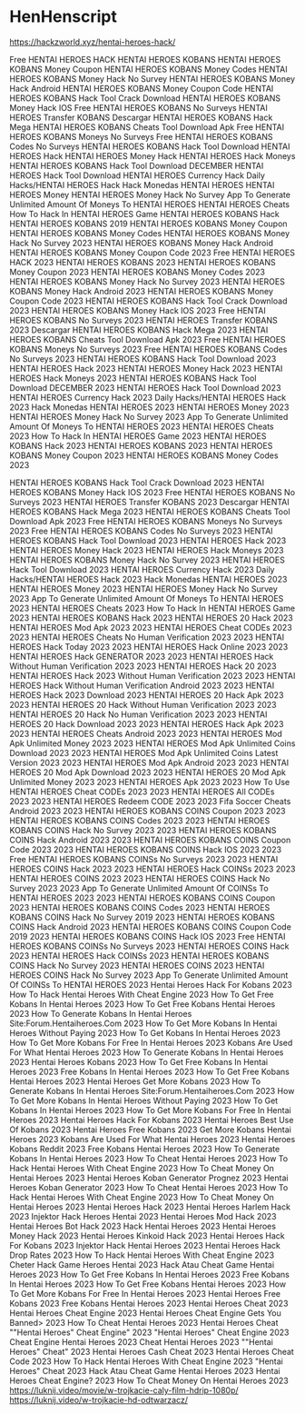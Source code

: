 # HenHenscript

https://hackzworld.xyz/hentai-heroes-hack/

Free HENTAI HEROES HACK
HENTAI HEROES KOBANS
HENTAI HEROES KOBANS Money Coupon
HENTAI HEROES KOBANS Money Codes
HENTAI HEROES KOBANS Money Hack No Survey
HENTAI HEROES KOBANS Money Hack Android
HENTAI HEROES KOBANS Money Coupon Code
HENTAI HEROES KOBANS Hack Tool Crack Download
HENTAI HEROES KOBANS Money Hack IOS
Free HENTAI HEROES KOBANS No Surveys
HENTAI HEROES Transfer KOBANS
Descargar HENTAI HEROES KOBANS Hack Mega
HENTAI HEROES KOBANS Cheats Tool Download Apk
Free HENTAI HEROES KOBANS Moneys No Surveys
Free HENTAI HEROES KOBANS Codes No Surveys
HENTAI HEROES KOBANS Hack Tool Download
HENTAI HEROES Hack
HENTAI HEROES Money Hack
HENTAI HEROES Hack Moneys
HENTAI HEROES KOBANS Hack Tool Download DECEMBER
HENTAI HEROES Hack Tool Download
HENTAI HEROES Currency Hack
Daily Hacks/HENTAI HEROES Hack
Hack Monedas HENTAI HEROES
HENTAI HEROES Money
HENTAI HEROES Money Hack No Survey
App To Generate Unlimited Amount Of Moneys To HENTAI HEROES
HENTAI HEROES Cheats
How To Hack In HENTAI HEROES Game
HENTAI HEROES KOBANS Hack
HENTAI HEROES KOBANS 2019
HENTAI HEROES KOBANS Money Coupon
HENTAI HEROES KOBANS Money Codes
HENTAI HEROES KOBANS Money Hack No Survey 2023
HENTAI HEROES KOBANS Money Hack Android
HENTAI HEROES KOBANS Money Coupon Code 2023
Free HENTAI HEROES HACK 2023
HENTAI HEROES KOBANS 2023
HENTAI HEROES KOBANS Money Coupon 2023
HENTAI HEROES KOBANS Money Codes 2023
HENTAI HEROES KOBANS Money Hack No Survey 2023
HENTAI HEROES KOBANS Money Hack Android 2023
HENTAI HEROES KOBANS Money Coupon Code 2023
HENTAI HEROES KOBANS Hack Tool Crack Download 2023
HENTAI HEROES KOBANS Money Hack IOS 2023
Free HENTAI HEROES KOBANS No Surveys 2023
HENTAI HEROES Transfer KOBANS 2023
Descargar HENTAI HEROES KOBANS Hack Mega 2023
HENTAI HEROES KOBANS Cheats Tool Download Apk 2023
Free HENTAI HEROES KOBANS Moneys No Surveys 2023
Free HENTAI HEROES KOBANS Codes No Surveys 2023
HENTAI HEROES KOBANS Hack Tool Download 2023
HENTAI HEROES Hack 2023
HENTAI HEROES Money Hack 2023
HENTAI HEROES Hack Moneys 2023
HENTAI HEROES KOBANS Hack Tool Download DECEMBER 2023
HENTAI HEROES Hack Tool Download 2023
HENTAI HEROES Currency Hack 2023
Daily Hacks/HENTAI HEROES Hack 2023
Hack Monedas HENTAI HEROES 2023
HENTAI HEROES Money 2023
HENTAI HEROES Money Hack No Survey 2023
App To Generate Unlimited Amount Of Moneys To HENTAI HEROES 2023
HENTAI HEROES Cheats 2023
How To Hack In HENTAI HEROES Game 2023
HENTAI HEROES KOBANS Hack 2023
HENTAI HEROES KOBANS  2023
HENTAI HEROES KOBANS Money Coupon 2023
HENTAI HEROES KOBANS Money Codes 2023


HENTAI HEROES KOBANS Hack Tool Crack Download 2023
HENTAI HEROES KOBANS Money Hack IOS 2023
Free HENTAI HEROES KOBANS No Surveys 2023
HENTAI HEROES Transfer KOBANS 2023
Descargar HENTAI HEROES KOBANS Hack Mega 2023
HENTAI HEROES KOBANS Cheats Tool Download Apk 2023
Free HENTAI HEROES KOBANS Moneys No Surveys 2023
Free HENTAI HEROES KOBANS Codes No Surveys 2023
HENTAI HEROES KOBANS Hack Tool Download 2023
HENTAI HEROES Hack 2023
HENTAI HEROES Money Hack 2023
HENTAI HEROES Hack Moneys 2023
HENTAI HEROES KOBANS Money Hack No Survey 2023
HENTAI HEROES Hack Tool Download 2023
HENTAI HEROES Currency Hack 2023
Daily Hacks/HENTAI HEROES Hack 2023
Hack Monedas HENTAI HEROES 2023
HENTAI HEROES Money 2023
HENTAI HEROES Money Hack No Survey 2023
App To Generate Unlimited Amount Of Moneys To HENTAI HEROES 2023
HENTAI HEROES Cheats 2023
How To Hack In HENTAI HEROES Game 2023
HENTAI HEROES KOBANS Hack 2023
HENTAI HEROES 20 Hack 2023
HENTAI HEROES Mod Apk 2023 2023
HENTAI HEROES Cheat CODEs 2023 2023
HENTAI HEROES Cheats No Human Verification 2023 2023
HENTAI HEROES Hack Today 2023 2023
HENTAI HEROES Hack Online 2023 2023
HENTAI HEROES Hack GENERATOR 2023 2023
HENTAI HEROES Hack Without Human Verification 2023 2023
HENTAI HEROES Hack 20 2023
HENTAI HEROES Hack 2023 Without Human Verification 2023 2023
HENTAI HEROES Hack Without Human Verification Android 2023 2023
HENTAI HEROES Hack 2023 Download 2023
HENTAI HEROES 20 Hack Apk 2023 2023
HENTAI HEROES 20 Hack Without Human Verification 2023 2023
HENTAI HEROES 20 Hack No Human Verification 2023 2023
HENTAI HEROES 20 Hack Download 2023 2023
HENTAI HEROES Hack Apk 2023 2023
HENTAI HEROES Cheats Android 2023 2023
HENTAI HEROES Mod Apk Unlimited Money 2023 2023
HENTAI HEROES Mod Apk Unlimited Coins Download 2023 2023
HENTAI HEROES Mod Apk Unlimited Coins Latest Version 2023 2023
HENTAI HEROES Mod Apk Android 2023 2023
HENTAI HEROES 20 Mod Apk Download 2023 2023
HENTAI HEROES 20 Mod Apk Unlimited Money 2023 2023
HENTAI HEROES Apk 2023 2023
How To Use HENTAI HEROES Cheat CODEs 2023 2023
HENTAI HEROES All CODEs 2023 2023
HENTAI HEROES Redeem CODE 2023 2023
Fifa Soccer Cheats Android 2023 2023
HENTAI HEROES KOBANS COINS Coupon 2023 2023
HENTAI HEROES KOBANS COINS Codes 2023 2023
HENTAI HEROES KOBANS COINS Hack No Survey 2023 2023
HENTAI HEROES KOBANS COINS Hack Android 2023 2023
HENTAI HEROES KOBANS COINS Coupon Code 2023 2023
HENTAI HEROES KOBANS COINS Hack IOS 2023 2023
Free HENTAI HEROES KOBANS COINSs No Surveys 2023 2023
HENTAI HEROES COINS Hack 2023 2023
HENTAI HEROES Hack COINSs 2023 2023
HENTAI HEROES COINS 2023 2023
HENTAI HEROES COINS Hack No Survey 2023 2023
App To Generate Unlimited Amount Of COINSs To HENTAI HEROES 2023 2023
HENTAI HEROES KOBANS COINS Coupon 2023
HENTAI HEROES KOBANS COINS Codes 2023
HENTAI HEROES KOBANS COINS Hack No Survey 2019 2023
HENTAI HEROES KOBANS COINS Hack Android 2023
HENTAI HEROES KOBANS COINS Coupon Code 2019 2023
HENTAI HEROES KOBANS COINS Hack IOS 2023
Free HENTAI HEROES KOBANS COINSs No Surveys 2023
HENTAI HEROES COINS Hack 2023
HENTAI HEROES Hack COINSs 2023
HENTAI HEROES KOBANS COINS Hack No Survey 2023
HENTAI HEROES COINS 2023
HENTAI HEROES COINS Hack No Survey 2023
App To Generate Unlimited Amount Of COINSs To HENTAI HEROES 2023
Hentai Heroes Hack For Kobans 2023
How To Hack Hentai Heroes With Cheat Engine 2023
How To Get Free Kobans In Hentai Heroes 2023
How To Get Free Kobans Hentai Heroes 2023
How To Generate Kobans In Hentai Heroes Site:Forum.Hentaiheroes.Com 2023
How To Get More Kobans In Hentai Heroes Without Paying 2023
How To Get Kobans In Hentai Heroes 2023
How To Get More Kobans For Free In Hentai Heroes 2023
Kobans Are Used For What Hentai Heroes 2023
How To Generate Kobans In Hentai Heroes 2023
Hentai Heroes Kobans 2023
How To Get Free Kobans In Hentai Heroes 2023
Free Kobans In Hentai Heroes 2023
How To Get Free Kobans Hentai Heroes 2023
Hentai Heroes Get More Kobans 2023
How To Generate Kobans In Hentai Heroes Site:Forum.Hentaiheroes.Com 2023
How To Get More Kobans In Hentai Heroes Without Paying 2023
How To Get Kobans In Hentai Heroes 2023
How To Get More Kobans For Free In Hentai Heroes 2023
Hentai Heroes Hack For Kobans 2023
Hentai Heroes Best Use Of Kobans 2023
Hentai Heroes Free Kobans 2023
Get More Kobans Hentai Heroes 2023
Kobans Are Used For What Hentai Heroes 2023
Hentai Heroes Kobans Reddit 2023
Free Kobans Hentai Heroes 2023
How To Generate Kobans In Hentai Heroes 2023
How To Cheat Hentai Heroes 2023
How To Hack Hentai Heroes With Cheat Engine 2023
How To Cheat Money On Hentai Heroes 2023
Hentai Heroes Koban Generator Prognez 2023
Hentai Heroes Koban Generator 2023
How To Cheat Hentai Heroes 2023
How To Hack Hentai Heroes With Cheat Engine 2023
How To Cheat Money On Hentai Heroes 2023
Hentai Heroes Hack 2023
Hentai Heroes Harlem Hack 2023
Injektor Hack Heroes Hentai 2023
Hentai Heroes Mod Hack 2023
Hentai Heroes Bot Hack 2023
Hack Hentai Heroes 2023
Hentai Heroes Money Hack 2023
Hentai Heroes Kinkoid Hack 2023
Hentai Heroes Hack For Kobans 2023
Injektor Hack Hentai Heroes 2023
Hentai Heroes Hack Drop Rates 2023
How To Hack Hentai Heroes With Cheat Engine 2023
Cheter Hack Game Heroes Hentai 2023
Hack Atau Cheat Game Hentai Heroes 2023
How To Get Free Kobans In Hentai Heroes 2023
Free Kobans In Hentai Heroes 2023
How To Get Free Kobans Hentai Heroes 2023
How To Get More Kobans For Free In Hentai Heroes 2023
Hentai Heroes Free Kobans 2023
Free Kobans Hentai Heroes 2023
Hentai Heroes Cheat 2023
Hentai Heroes Cheat Engine 2023
Hentai Heroes Cheat Engine Gets You Banned> 2023
How To Cheat Hentai Heroes 2023
Hentai Heroes Cheat
"\"Hentai Heroes\" Cheat Engine" 2023
"Hentai Heroes" Cheat Engine 2023
Cheat Engine Hentai Heroes 2023
Cheat Hentai Heroes 2023
"\"Hentai Heroes\" Cheat" 2023
Hentai Heroes Cash Cheat 2023
Hentai Heroes Cheat Code 2023
How To Hack Hentai Heroes With Cheat Engine 2023
"Hentai Heroes" Cheat 2023
Hack Atau Cheat Game Hentai Heroes 2023
Hentai Heroes Cheat Engine? 2023
How To Cheat Money On Hentai Heroes 2023
https://luknij.video/movie/w-trojkacie-caly-film-hdrip-1080p/
https://luknij.video/w-trojkacie-hd-odtwarzacz/
